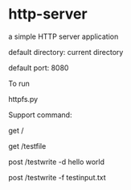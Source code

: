 # http-server
a simple HTTP server application

default directory: current directory

default port: 8080

To run

httpfs.py 

Support command:

get /

get /testfile

post /testwrite -d hello world

post /testwrite -f testinput.txt
